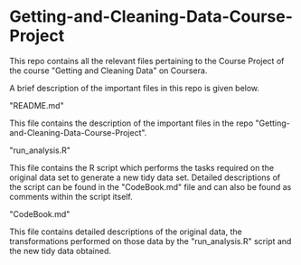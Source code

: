 # Getting-and-Cleaning-Data-Course-Project
This repo contains all the relevant files pertaining to the Course Project of the course "Getting and Cleaning Data" on Coursera.


A brief description of the important files in this repo is given below.


"README.md"

This file contains the description of the important files in the repo "Getting-and-Cleaning-Data-Course-Project".


"run_analysis.R"

This file contains the R script which performs the tasks required on the original data set to generate a new tidy data set. Detailed descriptions of the script can be found in the "CodeBook.md" file and can also be found as comments within the script itself.


"CodeBook.md"

This file contains detailed descriptions of the original data, the transformations performed on those data by the "run_analysis.R" script and the new tidy data obtained.